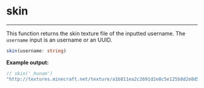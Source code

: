# skin

---

This function returns the skin texture file of the inputted username. The `username` input is an username or an UUID.

```typescript
skin(username: string)
```

**Example output:**

```typescript
// skin('_hunam')
"http://textures.minecraft.net/texture/a1b811ea2c2691d2e8c5e125b8d2e8d579b70592d0067ab27325445c40e4867c"
```
